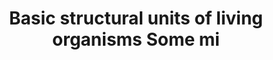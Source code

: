 ---
title: Basic structural units of living organisms Some mi
longTitle: 'Basic structural units of living organisms. Some microorganisms consist of only one cell.'
tags:
- gccommon
scopeNote:
- "[[Cells]]"
---
